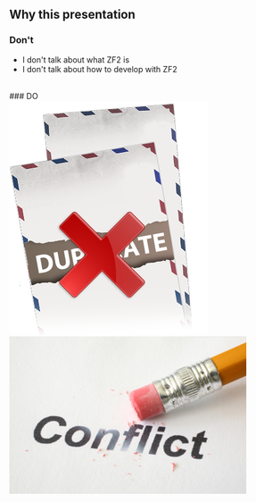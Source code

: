 ## Why this presentation

### Don't <!-- .element class="left fragment" -->

- I don't talk about what ZF2 is <!-- .element class="fragment" -->
- I don't talk about how to develop with ZF2 <!-- .element class="fragment" -->

<br />
### DO <!-- .element class="left fragment" -->

<div class="half fragment">
<img src="/images/dont_duplicate.png" alt="Don't duplicate" />
</div>

<div class="half fragment">
<img src="/images/avoid-conflict.jpg" alt="Avoid conflict" />
</div>